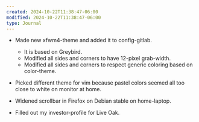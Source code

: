 ```yaml
---
created: 2024-10-22T11:38:47-06:00
modified: 2024-10-22T11:38:47-06:00
type: Journal
---
```


- Made new xfwm4-theme and added it to
  config-gitlab.

  - It is based on Greybird.
  - Modified all sides and corners to have
    12-pixel grab-width.
  - Modified all sides and corners to
    respect generic coloring based on
    color-theme.

- Picked different theme for vim because
  pastel colors seemed all too close to
  white on monitor at home.

- Widened scrollbar in Firefox on Debian
  stable on home-laptop.

- Filled out my investor-profile for Live
  Oak.

<!-- EOF -->
